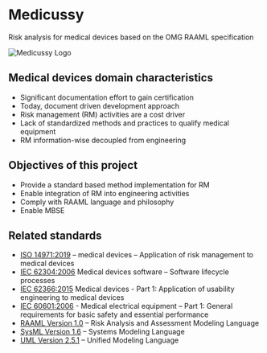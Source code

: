 # Medicussy
Risk analysis for medical devices based on the OMG RAAML specification

![Medicussy Logo](https://github.com/oose/medicussy/pics/medicussy-color-800.png)

## Medical devices domain characteristics

- Significant documentation effort to gain certification
- Today, document driven development approach 
- Risk management (RM) activities are a cost driver
- Lack of standardized methods and practices to qualify medical equipment
- RM information-wise decoupled from engineering 

## Objectives of this project
- Provide a standard based method implementation for RM
- Enable integration of RM into engineering activities
- Comply with RAAML language and philosophy
- Enable MBSE

## Related standards
- [ISO 14971:2019](https://www.iso.org/standard/72704.html) – medical devices – Application of risk management to medical devices
- [IEC 62304:2006](https://www.iso.org/standard/38421.html) Medical devices software – Software lifecycle processes
- [IEC 62366:2015](https://www.iso.org/standard/63179.html) Medical devices - Part 1: Application of usability engineering to medical devices
- [IEC 60601:2006](https://www.iso.org/standard/41986.html) - Medical electrical equipment – Part 1: General requirements for basic safety and essential performance
- [RAAML Version 1.0](https://omg.org/spec/RAAML) – Risk Analysis and Assessment Modeling Language
- [SysML Version 1.6](https://omg.org/spec/SYSML) – Systems Modeling Language
- [UML Version 2.5.1](https://omg.org/spec/UML) – Unified Modeling Language
